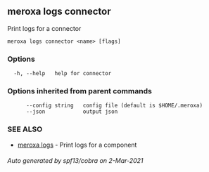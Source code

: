## meroxa logs connector

Print logs for a connector

```
meroxa logs connector <name> [flags]
```

### Options

```
  -h, --help   help for connector
```

### Options inherited from parent commands

```
      --config string   config file (default is $HOME/.meroxa)
      --json            output json
```

### SEE ALSO

* [meroxa logs](meroxa_logs.md)	 - Print logs for a component

###### Auto generated by spf13/cobra on 2-Mar-2021
